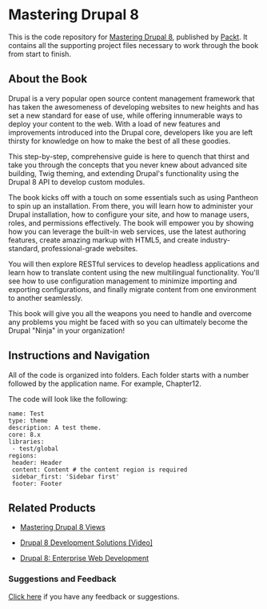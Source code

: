 # Mastering Drupal 8
This is the code repository for [Mastering Drupal 8](https://www.packtpub.com/web-development/mastering-drupal-8?utm_source=github&utm_medium=repository&utm_campaign=9781785885976), published by [Packt](https://www.packtpub.com/?utm_source=github). It contains all the supporting project files necessary to work through the book from start to finish.

## About the Book
Drupal is a very popular open source content management framework that has taken the awesomeness of developing websites to new heights and has set a new standard for ease of use, while offering innumerable ways to deploy your content to the web. With a load of new features and improvements introduced into the Drupal core, developers like you are left thirsty for knowledge on how to make the best of all these goodies.

This step-by-step, comprehensive guide is here to quench that thirst and take you through the concepts that you never knew about advanced site building, Twig theming, and extending Drupal's functionality using the Drupal 8 API to develop custom modules.

The book kicks off with a touch on some essentials such as using Pantheon to spin up an installation. From there, you will learn how to administer your Drupal installation, how to configure your site, and how to manage users, roles, and permissions effectively. The book will empower you by showing how you can leverage the built-in web services, use the latest authoring features, create amazing markup with HTML5, and create industry-standard, professional-grade websites.

You will then explore RESTful services to develop headless applications and learn how to translate content using the new multilingual functionality. You'll see how to use configuration management to minimize importing and exporting configurations, and finally migrate content from one environment to another seamlessly.

This book will give you all the weapons you need to handle and overcome any problems you might be faced with so you can ultimately become the Drupal "Ninja" in your organization!

## Instructions and Navigation
All of the code is organized into folders. Each folder starts with a number followed by the application name. For example, Chapter12.



The code will look like the following:
```
name: Test
type: theme
description: A test theme.
core: 8.x
libraries:
 - test/global
regions:
 header: Header
 content: Content # the content region is required
 sidebar_first: 'Sidebar first'
 footer: Footer 
```



## Related Products
* [Mastering Drupal 8 Views](https://www.packtpub.com/web-development/mastering-drupal-8-views?utm_source=github&utm_medium=repository&utm_campaign=9781785886966)

* [Drupal 8 Development Solutions [Video]](https://www.packtpub.com/web-development/drupal-8-development-solutions-video?utm_source=github&utm_medium=repository&utm_campaign=9781786469939)

* [Drupal 8: Enterprise Web Development](https://www.packtpub.com/web-development/drupal-8-enterprise-web-development?utm_source=github&utm_medium=repository&utm_campaign=9781787283190)

### Suggestions and Feedback
[Click here](https://docs.google.com/forms/d/e/1FAIpQLSe5qwunkGf6PUvzPirPDtuy1Du5Rlzew23UBp2S-P3wB-GcwQ/viewform) if you have any feedback or suggestions.

